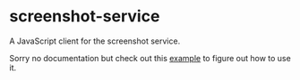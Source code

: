 # screenshot-service

A JavaScript client for the screenshot service.

Sorry no documentation but check out this [example](https://github.com/crvouga/chrisvouga-dev) to figure out how to use it.
